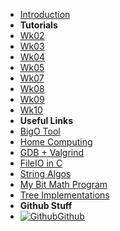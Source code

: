 - [Introduction](_introduction)
- **Tutorials**
- [Wk02](Tute2/Wk02)
- [Wk03](Tute3/Wk03)
- [Wk04](Tute4/Wk04)
- [Wk05](Tute5/Wk05)
- [Wk07](Tute7/Wk07)
- [Wk08](Tute8/Wk08)
- [Wk09](Tute9/Wk09)
- [Wk10](Tute10/Wk10)
- **Useful Links**
- [BigO Tool](BigOh)
- [Home Computing](home_computing)
- [GDB + Valgrind](gdb_valgrind)
- [FileIO in C](FileIO_Files/ExampleFileReading)
- [String Algos](StringAlgos/StringAlgos)
- [My Bit Math Program](https://braedonwooding.github.io/BitwiseCmpViz/#/)
- [Tree Implementations](Detailed_TreeImplementations/Detailed_TreeImplementations.md)
- **Github Stuff**
- [![Github](https://icongram.jgog.in/simple/github.svg?color=808080&size=16)Github](https://github.com/BraedonWooding/CompTutoring)
